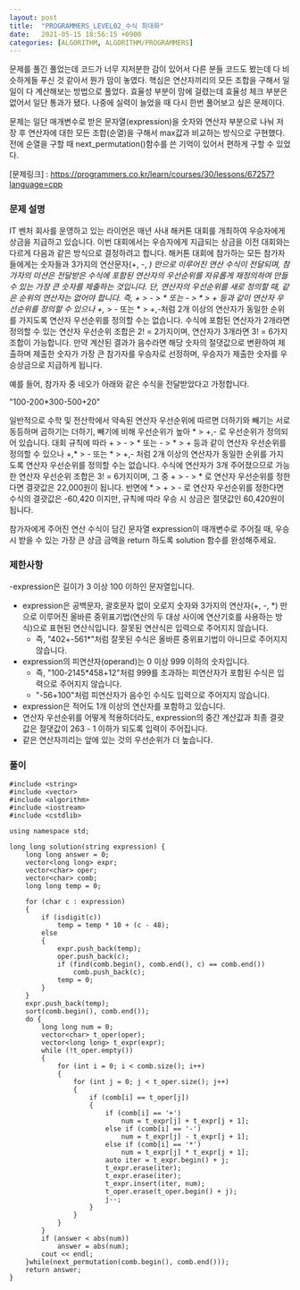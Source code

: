 ```yaml
---
layout: post
title:  "PROGRAMMERS_LEVEL02_수식 최대화"
date:   2021-05-15 18:56:15 +0900
categories: [ALGORITHM, ALGORITHM/PROGRAMMERS]
---
```


문제를 풀긴 풀었는데 코드가 너무 지저분한 감이 있어서 다른 분들 코드도 봤는데 다 비슷하게들 푸신 것 같아서 뭔가 맘이 놓였다. 핵심은 연산자끼리의 모든 조합을 구해서 일일이 다 계산해보는 방법으로 풀었다. 효율성 부분이 맘에 걸렸는데 효율성 체크 부분은 없어서 일단 통과가 됐다. 나중에 실력이 늘었을 때 다시 한번 풀어보고 싶은 문제이다. 

문제는 일단 매개변수로 받은 문자열(expression)을 숫자와 연산자 부분으로 나눠 저장 후 연산자에 대한 모든 조합(순열)을 구해서 max값과 비교하는 방식으로 구현했다. 전에 순열을 구할 때 next_permutation()함수를 쓴 기억이 있어서 편하게 구할 수 있었다. 

[문제링크] : https://programmers.co.kr/learn/courses/30/lessons/67257?language=cpp

### 문제 설명
IT 벤처 회사를 운영하고 있는 라이언은 매년 사내 해커톤 대회를 개최하여 우승자에게 상금을 지급하고 있습니다.
이번 대회에서는 우승자에게 지급되는 상금을 이전 대회와는 다르게 다음과 같은 방식으로 결정하려고 합니다.
해커톤 대회에 참가하는 모든 참가자들에게는 숫자들과 3가지의 연산문자(+, -, *) 만으로 이루어진 연산 수식이 전달되며, 참가자의 미션은 전달받은 수식에 포함된 연산자의 우선순위를 자유롭게 재정의하여 만들 수 있는 가장 큰 숫자를 제출하는 것입니다.
단, 연산자의 우선순위를 새로 정의할 때, 같은 순위의 연산자는 없어야 합니다. 즉, + > - > * 또는 - > * > + 등과 같이 연산자 우선순위를 정의할 수 있으나 +,* > - 또는 * > +,-처럼 2개 이상의 연산자가 동일한 순위를 가지도록 연산자 우선순위를 정의할 수는 없습니다. 수식에 포함된 연산자가 2개라면 정의할 수 있는 연산자 우선순위 조합은 2! = 2가지이며, 연산자가 3개라면 3! = 6가지 조합이 가능합니다.
만약 계산된 결과가 음수라면 해당 숫자의 절댓값으로 변환하여 제출하며 제출한 숫자가 가장 큰 참가자를 우승자로 선정하며, 우승자가 제출한 숫자를 우승상금으로 지급하게 됩니다.

예를 들어, 참가자 중 네오가 아래와 같은 수식을 전달받았다고 가정합니다.

"100-200*300-500+20"

일반적으로 수학 및 전산학에서 약속된 연산자 우선순위에 따르면 더하기와 빼기는 서로 동등하며 곱하기는 더하기, 빼기에 비해 우선순위가 높아 * > +,- 로 우선순위가 정의되어 있습니다.
대회 규칙에 따라 + > - > * 또는 - > * > + 등과 같이 연산자 우선순위를 정의할 수 있으나 +,* > - 또는 * > +,- 처럼 2개 이상의 연산자가 동일한 순위를 가지도록 연산자 우선순위를 정의할 수는 없습니다.
수식에 연산자가 3개 주어졌으므로 가능한 연산자 우선순위 조합은 3! = 6가지이며, 그 중 + > - > * 로 연산자 우선순위를 정한다면 결괏값은 22,000원이 됩니다.
반면에 * > + > - 로 연산자 우선순위를 정한다면 수식의 결괏값은 -60,420 이지만, 규칙에 따라 우승 시 상금은 절댓값인 60,420원이 됩니다.

참가자에게 주어진 연산 수식이 담긴 문자열 expression이 매개변수로 주어질 때, 우승 시 받을 수 있는 가장 큰 상금 금액을 return 하도록 solution 함수를 완성해주세요.

### 제한사항 
-expression은 길이가 3 이상 100 이하인 문자열입니다.
- expression은 공백문자, 괄호문자 없이 오로지 숫자와 3가지의 연산자(+, -, *) 만으로 이루어진 올바른 중위표기법(연산의 두 대상 사이에 연산기호를 사용하는 방식)으로 표현된 연산식입니다. 잘못된 연산식은 입력으로 주어지지 않습니다.
    - 즉, "402+-561*"처럼 잘못된 수식은 올바른 중위표기법이 아니므로 주어지지 않습니다.
- expression의 피연산자(operand)는 0 이상 999 이하의 숫자입니다.
    - 즉, "100-2145*458+12"처럼 999를 초과하는 피연산자가 포함된 수식은 입력으로 주어지지 않습니다.
    - "-56+100"처럼 피연산자가 음수인 수식도 입력으로 주어지지 않습니다.
- expression은 적어도 1개 이상의 연산자를 포함하고 있습니다.
- 연산자 우선순위를 어떻게 적용하더라도, expression의 중간 계산값과 최종 결괏값은 절댓값이 263 - 1 이하가 되도록 입력이 주어집니다.
- 같은 연산자끼리는 앞에 있는 것의 우선순위가 더 높습니다.

### 풀이
```
#include <string>
#include <vector>
#include <algorithm>
#include <iostream>
#include <cstdlib>

using namespace std;

long long solution(string expression) {
    long long answer = 0;
    vector<long long> expr;
    vector<char> oper;
    vector<char> comb;
    long long temp = 0;
    
    for (char c : expression)
    {
        if (isdigit(c))
            temp = temp * 10 + (c - 48);
        else
        {
            expr.push_back(temp);
            oper.push_back(c);
            if (find(comb.begin(), comb.end(), c) == comb.end())
                comb.push_back(c);
            temp = 0;         
        }
    }
    expr.push_back(temp);
    sort(comb.begin(), comb.end());
    do {
        long long num = 0;
        vector<char> t_oper(oper);
        vector<long long> t_expr(expr);
        while (!t_oper.empty())
        {
            for (int i = 0; i < comb.size(); i++)
            {
                for (int j = 0; j < t_oper.size(); j++)
                {
                    if (comb[i] == t_oper[j])
                    {
                        if (comb[i] == '+')
                            num = t_expr[j] + t_expr[j + 1];
                        else if (comb[i] == '-')
                            num = t_expr[j] - t_expr[j + 1];
                        else if (comb[i] == '*')
                            num = t_expr[j] * t_expr[j + 1];
                        auto iter = t_expr.begin() + j;
                        t_expr.erase(iter);
                        t_expr.erase(iter);
                        t_expr.insert(iter, num);
                        t_oper.erase(t_oper.begin() + j);
                        j--;
                    }
                }
            }
        }
        if (answer < abs(num))
            answer = abs(num);
        cout << endl;
    }while(next_permutation(comb.begin(), comb.end()));
    return answer;
}
```